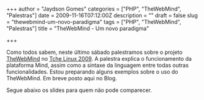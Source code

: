 +++
author = "Jaydson Gomes"
categories = ["PHP", "TheWebMind", "Palestras"]
date = 2009-11-16T07:12:00Z
description = ""
draft = false
slug = "thewebmind-um-novo-paradigma"
tags = ["PHP", "TheWebMind", "Palestras"]
title = "TheWebMind - Um novo paradigma"

+++

Como todos sabem, neste último sábado palestramos sobre o projeto [TheWebMind](http://thewebmind.org/) no [Tche Linux 2009](http://www.tchelinux.org/2009/portoalegre/).
A palestra explica o funcionamento da plataforma Mind, assim como a sintaxe da linguagem entre todas outras funcionalidades.
Estou preparando alguns exemplos sobre o uso do TheWebMind. Em breve posto aqui no Blog.

Segue abaixo os slides para quem não pode comparecer.
<script async class="speakerdeck-embed" data-id="a2749ba0dcc80131b4bb7abe6293b58c" data-ratio="1.33333333333333" src="//speakerdeck.com/assets/embed.js"></script>